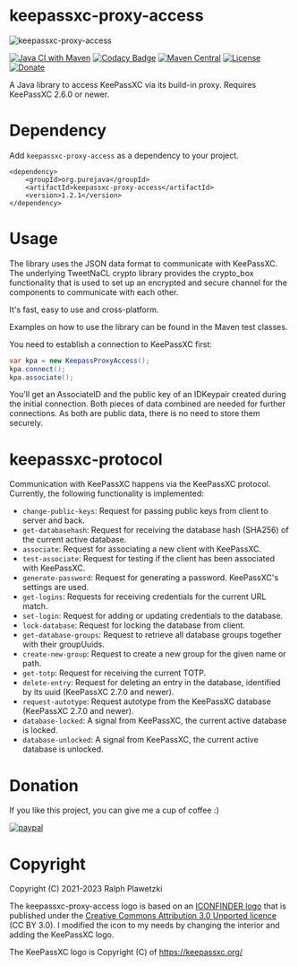 # keepassxc-proxy-access
![keepassxc-proxy-access](keepassxc-proxy-access.png)

[![Java CI with Maven](https://github.com/purejava/keepassxc-proxy-access/workflows/Java%20CI%20with%20Maven/badge.svg)](https://github.com/purejava/keepassxc-proxy-access/actions?query=workflow%3A%22Java+CI+with+Maven%22)
[![Codacy Badge](https://api.codacy.com/project/badge/Grade/f8c426863d4c46578ef2b7ae8c32e99f)](https://app.codacy.com/gh/purejava/keepassxc-proxy-access?utm_source=github.com&utm_medium=referral&utm_content=purejava/keepassxc-proxy-access&utm_campaign=Badge_Grade)
[![Maven Central](https://img.shields.io/maven-central/v/org.purejava/keepassxc-proxy-access.svg?label=Maven%20Central)](https://central.sonatype.com/search?q=keepassxc-proxy-access&smo=true&namespace=org.purejava)
[![License](https://img.shields.io/github/license/purejava/keepassxc-proxy-access.svg)](https://github.com/purejava/keepassxc-proxy-access/blob/master/LICENSE)
[![Donate](https://img.shields.io/badge/Donate-PayPal-green.svg)](https://www.paypal.com/donate?hosted_button_id=XVX9ZM7WE4ANL)

A Java library to access KeePassXC via its build-in proxy. Requires KeePassXC 2.6.0 or newer.

# Dependency
Add `keepassxc-proxy-access` as a dependency to your project.
```maven
<dependency>
    <groupId>org.purejava</groupId>
    <artifactId>keepassxc-proxy-access</artifactId>
    <version>1.2.1</version>
</dependency>
```

# Usage
The library uses the JSON data format to communicate with KeePassXC. The underlying TweetNaCL crypto library provides the crypto_box functionality that is used to set up an encrypted and secure channel for the components to communicate with each other.

It's fast, easy to use and cross-platform.

Examples on how to use the library can be found in the Maven test classes.

You need to establish a connection to KeePassXC first:
```java
var kpa = new KeepassProxyAccess();
kpa.connect();
kpa.associate();
```
You'll get an AssociateID and the public key of an IDKeypair created during the initial connection.
Both pieces of data combined are needed for further connections. As both are public data, there is no need to store them securely.

# keepassxc-protocol
Communication with KeePassXC happens via the KeePassXC protocol. Currently, the following functionality is implemented:
*   `change-public-keys`: Request for passing public keys from client to server and back.
*   `get-databasehash`: Request for receiving the database hash (SHA256) of the current active database.
*   `associate`: Request for associating a new client with KeePassXC.
*   `test-associate`: Request for testing if the client has been associated with KeePassXC.
*   `generate-password`: Request for generating a password. KeePassXC's settings are used.
*   `get-logins`: Requests for receiving credentials for the current URL match.
*   `set-login`: Request for adding or updating credentials to the database.
*   `lock-database`: Request for locking the database from client.
*   `get-database-groups`: Request to retrieve all database groups together with their groupUuids.
*   `create-new-group`: Request to create a new group for the given name or path.
*   `get-totp`: Request for receiving the current TOTP.
*   `delete-entry`: Request for deleting an entry in the database, identified by its uuid (KeePassXC 2.7.0 and newer).
*   `request-autotype`: Request autotype from the KeePassXC database (KeePassXC 2.7.0 and newer).
*   `database-locked`: A signal from KeePassXC, the current active database is locked.
*   `database-unlocked`: A signal from KeePassXC, the current active database is unlocked.

# Donation
If you like this project, you can give me a cup of coffee :)

[![paypal](https://www.paypalobjects.com/en_US/i/btn/btn_donateCC_LG.gif)](https://www.paypal.com/donate?hosted_button_id=XVX9ZM7WE4ANL)

# Copyright
Copyright (C) 2021-2023 Ralph Plawetzki

The keepassxc-proxy-access logo is based on an [ICONFINDER logo](https://www.iconfinder.com/icons/4484570/hosting_link_proxy_server_url_window_icon) that is published under the [Creative Commons Attribution 3.0 Unported licence](https://creativecommons.org/licenses/by/3.0/) (CC BY 3.0). I modified the icon to my needs by changing the interior and adding the KeePassXC logo.

The KeePassXC logo is Copyright (C) of https://keepassxc.org/
